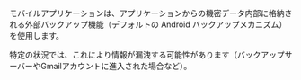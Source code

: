 モバイルアプリケーションは、アプリケーションからの機密データ内部に格納される外部バックアップ機能（デフォルトの Android バックアップメカニズム）を使用します。

特定の状況では、これにより情報が漏洩する可能性があります（バックアップサーバーやGmailアカウントに進入された場合など）。
